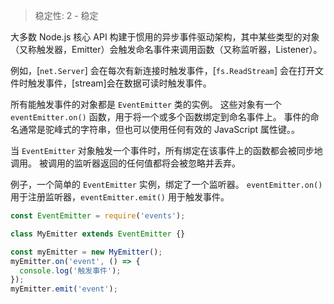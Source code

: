
<!--introduced_in=v0.10.0-->

> 稳定性: 2 - 稳定

<!--type=module-->

<!-- source_link=lib/events.js -->

大多数 Node.js 核心 API 构建于惯用的异步事件驱动架构，其中某些类型的对象（又称触发器，Emitter）会触发命名事件来调用函数（又称监听器，Listener）。

例如，[`net.Server`] 会在每次有新连接时触发事件，[`fs.ReadStream`] 会在打开文件时触发事件，[stream]会在数据可读时触发事件。

所有能触发事件的对象都是 `EventEmitter` 类的实例。
这些对象有一个 `eventEmitter.on()` 函数，用于将一个或多个函数绑定到命名事件上。
事件的命名通常是驼峰式的字符串，但也可以使用任何有效的 JavaScript 属性键。。

当 `EventEmitter` 对象触发一个事件时，所有绑定在该事件上的函数都会被同步地调用。
被调用的监听器返回的任何值都将会被忽略并丢弃。

例子，一个简单的 `EventEmitter` 实例，绑定了一个监听器。
`eventEmitter.on()` 用于注册监听器，`eventEmitter.emit()` 用于触发事件。

```js
const EventEmitter = require('events');

class MyEmitter extends EventEmitter {}

const myEmitter = new MyEmitter();
myEmitter.on('event', () => {
  console.log('触发事件');
});
myEmitter.emit('event');
```

